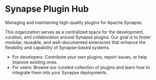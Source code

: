 # Synapse Plugin Hub

Managing and maintaining high-quality plugins for Apache Synapse.

This organization serves as a centralized space for the development, curation, and collaboration around Synapse plugins. Our goal is to foster modular, reusable, and well-documented extensions that enhance the flexibility and capability of Synapse-based systems.

- For developers: Contribute your own plugins, report issues, or help improve existing ones.
- For users: Browse our curated collection of plugins and learn how to integrate them into your Synapse deployments.
